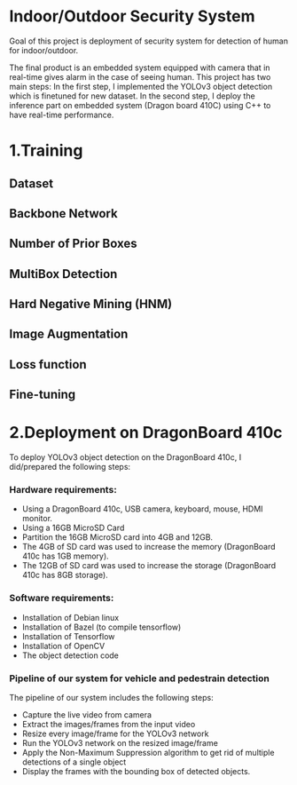 
# Indoor/Outdoor Security System

Goal of this project is deployment of security system for detection of human for indoor/outdoor. 

The final product is an embedded system equipped with camera that in real-time gives alarm in the case of seeing human. 
This project has two main steps: 
In the first step, I implemented the YOLOv3 object detection which is finetuned for new dataset.
In the second step, I deploy the inference part on embedded system (Dragon board 410C) using C++ to 
have real-time performance. 



# 1.Training 

## Dataset


## Backbone Network




## Number of Prior Boxes



## MultiBox Detection



## Hard Negative Mining (HNM)


## Image Augmentation



## Loss function




## Fine-tuning





# 2.Deployment on DragonBoard 410c
To deploy YOLOv3 object detection on the DragonBoard 410c, I did/prepared the following steps:


### Hardware requirements:
- Using a DragonBoard 410c, USB camera, keyboard, mouse, HDMI monitor.
- Using a 16GB MicroSD Card
- Partition the 16GB MicroSD card into 4GB and 12GB.
- The 4GB of SD card was used to increase the memory (DragonBoard 410c has 1GB memory).
- The 12GB of SD card was used to increase the storage (DragonBoard 410c has 8GB storage).


### Software requirements:
- Installation of Debian linux
- Installation of Bazel (to compile tensorflow)
- Installation of Tensorflow 
- Installation of OpenCV
- The object detection code


### Pipeline of our system for vehicle and pedestrain detection
The pipeline of our system includes the following steps:

- Capture the live video from camera 
- Extract the images/frames from the input video 
- Resize every image/frame for the YOLOv3 network
- Run the YOLOv3 network on the resized image/frame
- Apply the Non-Maximum Suppression algorithm to get rid of multiple detections of a single object
- Display the frames with the bounding box of detected objects.















 
